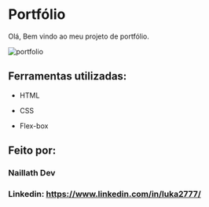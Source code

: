 # Portfólio 

Olá, Bem vindo ao meu projeto de portfólio.

![portfolio](https://github.com/naillath/portfolio/assets/126177239/31eb8c4c-5b9a-4b34-8f8a-6df2e651748a)

## Ferramentas utilizadas:

* HTML

* CSS

* Flex-box

## Feito por:

### Naillath Dev

### Linkedin: https://www.linkedin.com/in/luka2777/
